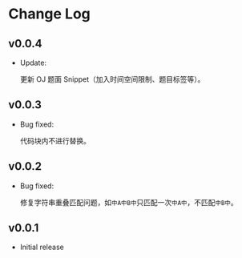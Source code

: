 # Change Log

## v0.0.4

- Update:
  
  更新 OJ 题面 Snippet（加入时间空间限制、题目标签等）。

## v0.0.3

- Bug fixed:

  代码块内不进行替换。

## v0.0.2

- Bug fixed:

  修复字符串重叠匹配问题，如`中A中B中`只匹配一次`中A中`，不匹配`中B中`。

## v0.0.1

- Initial release